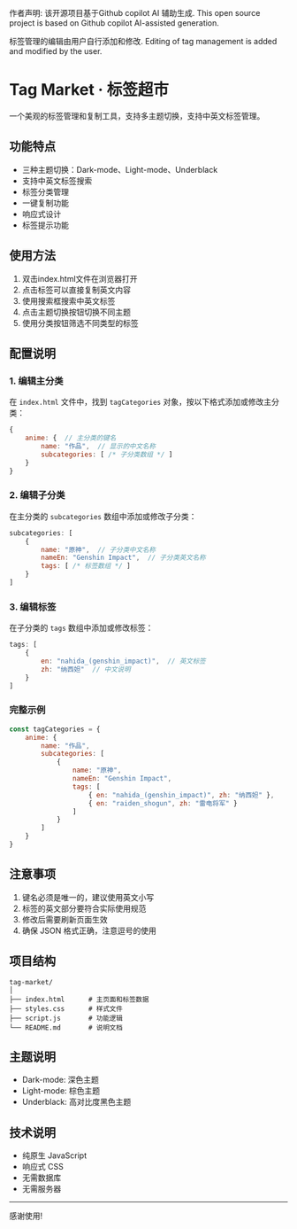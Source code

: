 作者声明:
该开源项目基于Github copilot AI 辅助生成.
This open source project is based on Github copilot AI-assisted generation.

标签管理的编辑由用户自行添加和修改.
Editing of tag management is added and modified by the user.


# Tag Market · 标签超市

一个美观的标签管理和复制工具，支持多主题切换，支持中英文标签管理。

## 功能特点

- 三种主题切换：Dark-mode、Light-mode、Underblack
- 支持中英文标签搜索
- 标签分类管理
- 一键复制功能
- 响应式设计
- 标签提示功能

## 使用方法
1. 双击index.html文件在浏览器打开
2. 点击标签可以直接复制英文内容
3. 使用搜索框搜索中英文标签
4. 点击主题切换按钮切换不同主题
5. 使用分类按钮筛选不同类型的标签

## 配置说明

### 1. 编辑主分类

在 `index.html` 文件中，找到 `tagCategories` 对象，按以下格式添加或修改主分类：

```javascript
{
    anime: {  // 主分类的键名
        name: "作品",  // 显示的中文名称
        subcategories: [ /* 子分类数组 */ ]
    }
}
```

### 2. 编辑子分类

在主分类的 `subcategories` 数组中添加或修改子分类：

```javascript
subcategories: [
    {
        name: "原神",  // 子分类中文名称
        nameEn: "Genshin Impact",  // 子分类英文名称
        tags: [ /* 标签数组 */ ]
    }
]
```

### 3. 编辑标签

在子分类的 `tags` 数组中添加或修改标签：

```javascript
tags: [
    {
        en: "nahida_(genshin_impact)",  // 英文标签
        zh: "纳西妲"  // 中文说明
    }
]
```

### 完整示例

```javascript
const tagCategories = {
    anime: {
        name: "作品",
        subcategories: [
            {
                name: "原神",
                nameEn: "Genshin Impact",
                tags: [
                    { en: "nahida_(genshin_impact)", zh: "纳西妲" },
                    { en: "raiden_shogun", zh: "雷电将军" }
                ]
            }
        ]
    }
}
```

## 注意事项

1. 键名必须是唯一的，建议使用英文小写
2. 标签的英文部分要符合实际使用规范
3. 修改后需要刷新页面生效
4. 确保 JSON 格式正确，注意逗号的使用

## 项目结构

```
tag-market/
│
├── index.html      # 主页面和标签数据
├── styles.css      # 样式文件
├── script.js       # 功能逻辑
└── README.md       # 说明文档
```

## 主题说明

- Dark-mode: 深色主题
- Light-mode: 棕色主题
- Underblack: 高对比度黑色主题

## 技术说明

- 纯原生 JavaScript
- 响应式 CSS
- 无需数据库
- 无需服务器
------------------------------------------------------
感谢使用!
